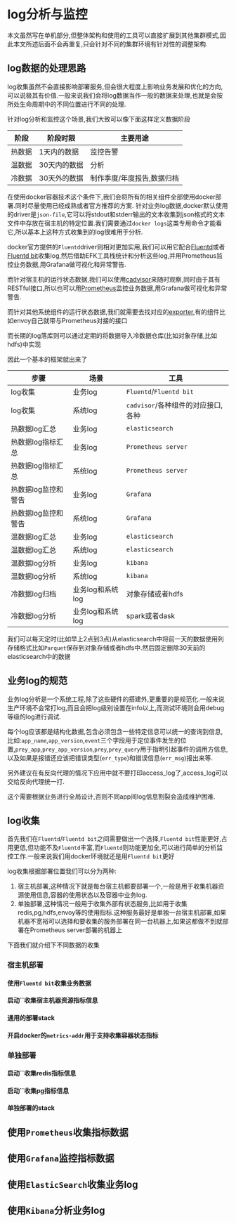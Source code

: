 # log分析与监控

本文虽然写在单机部分,但整体架构和使用的工具可以直接扩展到其他集群模式,因此本文所述后面不会再重复,只会针对不同的集群环境有针对性的调整架构.

## log数据的处理思路

log收集虽然不会直接影响部署服务,但会很大程度上影响业务发展和优化的方向,可以说极其有价值.一般来说我们会将log数据当作一般的数据来处理,也就是会按所处生命周期中的不同位置进行不同的处理.

针对log分析和监控这个场景,我们大致可以像下面这样定义数据阶段

| 阶段   | 阶段时限     | 主要用途                   |
| ------ | ------------ | -------------------------- |
| 热数据 | 1天内的数据  | 监控告警                   |
| 温数据 | 30天内的数据 | 分析                       |
| 冷数据 | 30天外的数据 | 制作季度/年度报告,数据归档 |

在使用docker容器技术这个条件下,我们会将所有的相关组件全部使用docker部署.同时尽量使用已经成熟或者官方推荐的方案.
针对业务log数据,docker默认使用的driver是`json-file`,它可以将stdout和stderr输出的文本收集到json格式的文本文件中存放在宿主机的特定位置.我们需要通过`docker logs`这类专用命令才能看它,所以基本上这种方式收集到的log很难用于分析.

docker官方提供的`Fluentd`driver则相对更加实用,我们可以用它配合[Fluentd](https://www.fluentd.org/)或者[Fluentd bit](https://docs.fluentbit.io/manual/)收集log,然后借助EFK工具栈统计和分析这些log,并用Prometheus监控业务数据,用Grafana做可视化和异常警告.

而针对宿主机的运行状态数据,我们可以使用[cadvisor](https://github.com/google/cadvisor)来随时观察,同时由于其有RESTful接口,所以也可以用[Prometheus](https://prometheus.io/)监控业务数据,用Grafana做可视化和异常警告.

而针对其他系统组件的运行状态数据,我们就需要去找对应的[exporter](https://prometheus.io/docs/instrumenting/exporters/),有的组件比如envoy自己就带与Prometheus对接的接口

而长期的log落库则可以通过定期的将数据导入冷数据仓库(比如对象存储,比如hdfs)中实现

因此一个基本的框架就出来了

| 步骤                | 场景             | 工具                               |
| ------------------- | ---------------- | ---------------------------------- |
| log收集             | 业务log          | `Fluentd`/`Fluentd bit`            |
| log收集             | 系统log          | `cadvisor`/各种组件的对应接口,各种 |
| 热数据log汇总       | 业务log          | `elasticsearch`                    |
| 热数据log指标汇总   | 业务log          | `Prometheus server`                |
| 热数据log指标汇总   | 系统log          | `Prometheus server`                |
| 热数据log监控和警告 | 业务log          | `Grafana`                          |
| 热数据log监控和警告 | 系统log          | `Grafana`                          |
| 温数据log汇总       | 业务log          | `elasticsearch`                    |
| 温数据log汇总       | 系统log          | `elasticsearch`                    |
| 温数据log分析       | 业务log          | `kibana`                           |
| 温数据log分析       | 系统log          | `kibana`                           |
| 冷数据log归档       | 业务log和系统log | 对象存储或者hdfs                   |
| 冷数据log分析       | 业务log和系统log | spark或者dask                      |

我们可以每天定时(比如早上2点到3点)从elasticsearch中将前一天的数据使用列存储格式比如`Parquet`保存到对象存储或者hdfs中.然后固定删除30天前的elasticsearch中的数据

## 业务log的规范

业务log分析是一个系统工程,除了这些硬件的搭建外,更重要的是规范化.一般来说生产环境不会常打log,而且会把log级别设置在info以上,而测试环境则会用debug等级的log进行调试.

每个log应该都是结构化数据,包含必须包含一些特定信息可以统一的查询到信息,比如:`app_name`,`app_version`,`event`三个字段用于定位事件发生的位置,`prey_app`,`prey_app_version`,`prey`,`prey_query`用于指明引起事件的调用方信息,以及如果是报错还应该把错误类型(`err_type`)和错误信息(`err_msg`)报出来等.

另外建议在有反向代理的情况下应用中就不要打印access_log了,access_log可以交给反向代理统一打.

这个需要根据业务进行全局设计,否则不同app间log信息割裂会造成维护困难.

## log收集

首先我们在`Fluentd`/`Fluentd bit`之间需要做出一个选择,`Fluentd bit`性能更好,占用更低,但功能不及`Fluentd`丰富,而`Fluentd`则功能更加全,可以进行简单的分析监控工作.一般来说我们用docker环境就还是用`Fluentd bit`更好

log收集根据部署位置我们可以分为两种:

1. 宿主机部署,这种情况下就是每台宿主机都要部署一个,一般是用于收集机器资源使用信息,容器的使用状态以及容器中业务log.
2. 单独部署,这种情况一般用于收集外部有状态服务,比如用于收集redis,pg,hdfs,envoy等的使用指标.这种服务最好是单独一台宿主机部署,如果机器不宽裕可以选择和要收集的服务部署在同一台机器上,如果这都做不到就部署在Prometheus server部署的机器上


下面我们就介绍下不同数据的收集

### 宿主机部署

#### 使用`Fluentd bit`收集业务数据

#### 启动``收集宿主机器资源指标信息

#### 通用的部署stack

#### 开启docker的`metrics-addr`用于支持收集容器状态指标

### 单独部署

#### 启动``收集redis指标信息
#### 启动``收集pg指标信息

#### 单独部署的stack


## 使用`Prometheus`收集指标数据



## 使用`Grafana`监控指标数据


## 使用`ElasticSearch`收集业务log

## 使用`Kibana`分析业务log